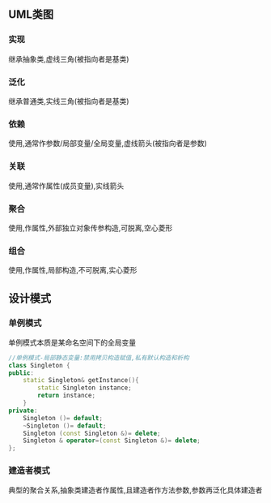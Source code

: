 ## UML类图
### 实现
继承抽象类,虚线三角(被指向者是基类)

### 泛化
继承普通类,实线三角(被指向者是基类)

### 依赖
使用,通常作参数/局部变量/全局变量,虚线箭头(被指向者是参数)

### 关联
使用,通常作属性(成员变量),实线箭头

### 聚合
使用,作属性,外部独立对象传参构造,可脱离,空心菱形

### 组合
使用,作属性,局部构造,不可脱离,实心菱形

## 设计模式
### 单例模式
单例模式本质是某命名空间下的全局变量
```cc
//单例模式-局部静态变量:禁用拷贝构造赋值,私有默认构造和析构
class Singleton {
public:
	static Singleton& getInstance(){
		static Singleton instance;
		return instance;
	}
private:
	Singleton ()= default;
	~Singleton ()= default;
	Singleton (const Singleton &)= delete;
	Singleton & operator=(const Singleton &)= delete;
};
```
### 建造者模式
典型的聚合关系,抽象类建造者作属性,且建造者作方法参数,参数再泛化具体建造者
